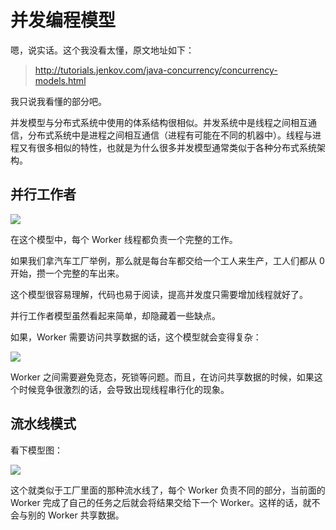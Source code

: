 # 并发编程模型

嗯，说实话。这个我没看太懂，原文地址如下：

> http://tutorials.jenkov.com/java-concurrency/concurrency-models.html

我只说我看懂的部分吧。

并发模型与分布式系统中使用的体系结构很相似。并发系统中是线程之间相互通信，分布式系统中是进程之间相互通信（进程有可能在不同的机器中）。线程与进程又有很多相似的特性，也就是为什么很多并发模型通常类似于各种分布式系统架构。



## 并行工作者

![](http://tutorials.jenkov.com/images/java-concurrency/concurrency-models-1.png)

在这个模型中，每个 Worker 线程都负责一个完整的工作。

如果我们拿汽车工厂举例，那么就是每台车都交给一个工人来生产，工人们都从 0 开始，攒一个完整的车出来。

这个模型很容易理解，代码也易于阅读，提高并发度只需要增加线程就好了。

并行工作者模型虽然看起来简单，却隐藏着一些缺点。

如果，Worker 需要访问共享数据的话，这个模型就会变得复杂：

![](http://tutorials.jenkov.com/images/java-concurrency/concurrency-models-2.png)

Worker 之间需要避免竞态，死锁等问题。而且，在访问共享数据的时候，如果这个时候竞争很激烈的话，会导致出现线程串行化的现象。



## 流水线模式

看下模型图：

![](http://tutorials.jenkov.com/images/java-concurrency/concurrency-models-3.png)

这个就类似于工厂里面的那种流水线了，每个 Worker 负责不同的部分，当前面的 Worker 完成了自己的任务之后就会将结果交给下一个 Worker。这样的话，就不会与别的 Worker 共享数据。
